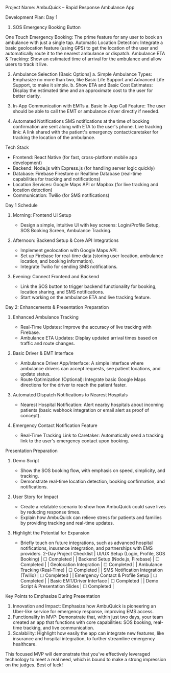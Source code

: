 Project Name: AmbuQuick – Rapid Response Ambulance App

Development Plan: Day 1

1. SOS Emergency Booking Button

One Touch Emergency Booking: The prime feature for any user to book an ambulance with just a single tap.
Automatic Location Detection: Integrate a basic geolocation feature (using GPS) to get the location of the user and automatically route it to the nearest ambulance or dispatch.
Ambulance ETA & Tracking: Show an estimated time of arrival for the ambulance and allow users to track it live.

2. Ambulance Selection [Basic Options]
a. Simple Ambulance Types: Emphasize no more than two, like Basic Life Support and Advanced Life Support, to make it simple.
b. Show ETA and Basic Cost Estimates: Display the estimated time and an approximate cost to the user for better clarity.

3. In-App Communication with EMTs
a. Basic In-App Call Feature: The user should be able to call the EMT or ambulance driver directly if needed.

4. Automated Notifications
SMS notifications at the time of booking confirmation are sent along with ETA to the user's phone. 
Live tracking link: A link shared with the patient's emergency contact/caretaker for tracking the location of the ambulance.

 Tech Stack

- Frontend: React Native (for fast, cross-platform mobile app development)
- Backend: Node.js with Express.js (for handling server logic quickly)
- Database: Firebase Firestore or Realtime Database (real-time capabilities for tracking and notifications)
- Location Services: Google Maps API or Mapbox (for live tracking and location detection)
- Communication: Twilio (for SMS notifications)

Day 1 Schedule

1. Morning: Frontend UI Setup
   - Design a simple, intuitive UI with key screens: Login/Profile Setup, SOS Booking Screen, Ambulance Tracking.

2. Afternoon: Backend Setup & Core API Integrations
   - Implement geolocation with Google Maps API.
   - Set up Firebase for real-time data (storing user location, ambulance location, and booking information).
   - Integrate Twilio for sending SMS notifications.

3. Evening: Connect Frontend and Backend
   - Link the SOS button to trigger backend functionality for booking, location sharing, and SMS notifications.
   - Start working on the ambulance ETA and live tracking feature.

 Day 2: Enhancements & Presentation Preparation
1. Enhanced Ambulance Tracking
   - Real-Time Updates: Improve the accuracy of live tracking with Firebase.
   - Ambulance ETA Updates: Display updated arrival times based on traffic and route changes.

2. Basic Driver & EMT Interface
   - Ambulance Driver App/Interface: A simple interface where ambulance drivers can accept requests, see patient locations, and update status.
   - Route Optimization (Optional): Integrate basic Google Maps directions for the driver to reach the patient faster.

3. Automated Dispatch Notifications to Nearest Hospitals
   - Nearest Hospital Notification: Alert nearby hospitals about incoming patients (basic webhook integration or email alert as proof of concept).

4. Emergency Contact Notification Feature
   - Real-Time Tracking Link to Caretaker: Automatically send a tracking link to the user's emergency contact upon booking.

 Presentation Preparation

1. Demo Script
   - Show the SOS booking flow, with emphasis on speed, simplicity, and tracking.
   - Demonstrate real-time location detection, booking confirmation, and notifications.

2. User Story for Impact
   - Create a relatable scenario to show how AmbuQuick could save lives by reducing response times.
   - Explain how AmbuQuick can relieve stress for patients and families by providing tracking and real-time updates.

3. Highlight the Potential for Expansion
   - Briefly touch on future integrations, such as advanced hospital notifications, insurance integration, and partnerships with EMS providers.
2-Day Project Checklist
| UI/UX Setup (Login, Profile, SOS Booking)    | ☐ Completed     |
| Backend Setup (Node.js, Firebase)            | ☐ Completed     |
| Geolocation Integration                      | ☐ Completed     |
| Ambulance Tracking (Real-Time)               | ☐ Completed     |
| SMS Notification Integration (Twilio)        | ☐ Completed     |
| Emergency Contact & Profile Setup            | ☐ Completed     |
| Basic EMT/Driver Interface                   | ☐ Completed     |
| Demo Script & Presentation Slides            | ☐ Completed     |


Key Points to Emphasize During Presentation

1. Innovation and Impact: Emphasize how AmbuQuick is pioneering an Uber-like service for emergency response, improving EMS access.
2. Functionality in MVP: Demonstrate that, within just two days, your team created an app that functions with core capabilities: SOS booking, real-time tracking, and live communication.
3. Scalability: Highlight how easily the app can integrate new features, like insurance and hospital integration, to further streamline emergency healthcare.

This focused MVP will demonstrate that you’ve effectively leveraged technology to meet a real need, which is bound to make a strong impression on the judges. Best of luck!
